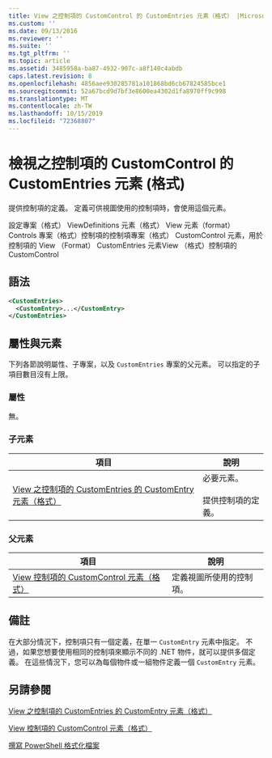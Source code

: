 ```yaml
---
title: View 之控制項的 CustomControl 的 CustomEntries 元素（格式） |Microsoft Docs
ms.custom: ''
ms.date: 09/13/2016
ms.reviewer: ''
ms.suite: ''
ms.tgt_pltfrm: ''
ms.topic: article
ms.assetid: 3485958a-ba87-4932-907c-a8f140c4abdb
caps.latest.revision: 8
ms.openlocfilehash: 4856aee930285781a101868bd6cb67824585bce1
ms.sourcegitcommit: 52a67bcd9d7bf3e8600ea4302d1fa8970ff9c998
ms.translationtype: MT
ms.contentlocale: zh-TW
ms.lasthandoff: 10/15/2019
ms.locfileid: "72368807"
---
```

# <a name="customentries-element-for-customcontrol-for-controls-for-view-format"></a>檢視之控制項的 CustomControl 的 CustomEntries 元素 (格式)

提供控制項的定義。 定義可供視圖使用的控制項時，會使用這個元素。

設定專案（格式） ViewDefinitions 元素（格式） View 元素（format） Controls 專案（格式）控制項的控制項專案（格式） CustomControl 元素，用於控制項的 View （Format） CustomEntries 元素View （格式）控制項的 CustomControl

## <a name="syntax"></a>語法

```xml
<CustomEntries>
  <CustomEntry>...</CustomEntry>
</CustomEntries>
```

## <a name="attributes-and-elements"></a>屬性與元素

下列各節說明屬性、子專案，以及 `CustomEntries` 專案的父元素。 可以指定的子項目數目沒有上限。

### <a name="attributes"></a>屬性

無。

### <a name="child-elements"></a>子元素

|項目|說明|
|-------------|-----------------|
|[View 之控制項的 CustomEntries 的 CustomEntry 元素（格式）](./customentry-element-for-customentries-for-controls-for-view-format.md)|必要元素。<br /><br /> 提供控制項的定義。|

### <a name="parent-elements"></a>父元素

|項目|說明|
|-------------|-----------------|
|[View 控制項的 CustomControl 元素（格式）](./customcontrol-element-for-control-for-controls-for-view-format.md)|定義視圖所使用的控制項。|

## <a name="remarks"></a>備註

在大部分情況下，控制項只有一個定義，在單一 `CustomEntry` 元素中指定。 不過，如果您想要使用相同的控制項來顯示不同的 .NET 物件，就可以提供多個定義。 在這些情況下，您可以為每個物件或一組物件定義一個 `CustomEntry` 元素。

## <a name="see-also"></a>另請參閱

[View 之控制項的 CustomEntries 的 CustomEntry 元素（格式）](./customentry-element-for-customentries-for-controls-for-view-format.md)

[View 控制項的 CustomControl 元素（格式）](./customcontrol-element-for-control-for-controls-for-view-format.md)

[撰寫 PowerShell 格式化檔案](./writing-a-powershell-formatting-file.md)
